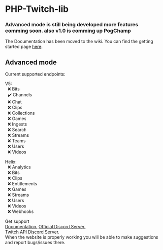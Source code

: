 
  

# PHP-Twitch-lib

  

  

### Advanced mode is still being developed more features comming soon. also v1.0 is comming up PogChamp

  

The Documentation has been moved to the wiki. You can find the getting started page [here](https://github.com/Dkamps18/PHP-Twitch-lib/wiki/getting-started).

## Advanced mode

Current supported endpoints:

V5:  
&nbsp; :x: Bits  
&nbsp; :heavy_check_mark: Channels  
&nbsp; :x: Chat  
&nbsp; :x: Clips  
&nbsp; :x: Collections  
&nbsp; :x: Games  
&nbsp; :x: Ingests  
&nbsp; :x: Search  
&nbsp; :x: Streams  
&nbsp; :x: Teams  
&nbsp; :x: Users  
&nbsp; :x: Videos  
 
Helix:  
&nbsp; :x: Analytics  
&nbsp; :x: Bits  
&nbsp; :x: Clips  
&nbsp; :x: Entitlements  
&nbsp; :x: Games  
&nbsp; :x: Streams  
&nbsp; :x: Users  
&nbsp; :x: Videos  
&nbsp; :x: Webhooks  

Get support  
[Documentation.](https://github.com/Dkamps18/PHP-Twitch-lib/wiki) 
[Official Discord Server.](https://discord.gg/hdzHxHA)  
[Twitch API Discord Server.](https://discord.gg/QrPznX3)  
When the website is properly working you will be able to make suggestions and report bugs/issues there.